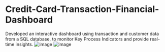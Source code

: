 # Credit-Card-Transaction-Financial-Dashboard
Developed an interactive dashboard using transaction and customer data from a SQL database, to monitor Key Process Indicators and provide real-time insights.
![image](https://github.com/avantika-2001/Credit-Card-Transaction-Financial-Dashboard/assets/81291895/ed7241e8-51a1-45a9-a32f-5fc39af0992d)
![image](https://github.com/avantika-2001/Credit-Card-Transaction-Financial-Dashboard/assets/81291895/046f08c2-ac93-475f-928a-87a7d7703d99)
